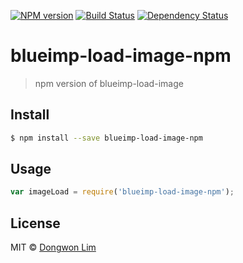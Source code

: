 [![NPM version][npm-image]][npm-url] [![Build Status][travis-image]][travis-url] [![Dependency Status][daviddm-image]][daviddm-url]

# blueimp-load-image-npm
> npm version of blueimp-load-image


## Install

```sh
$ npm install --save blueimp-load-image-npm
```


## Usage

```js
var imageLoad = require('blueimp-load-image-npm');
```

## License

MIT © [Dongwon Lim](./LICENSE)


[npm-image]: https://badge.fury.io/js/blueimp-load-image-npm.svg
[npm-url]: https://npmjs.org/package/blueimp-load-image-npm
[travis-image]: https://travis-ci.org/idw111/blueimp-load-image-npm.svg?branch=master
[travis-url]: https://travis-ci.org/idw111/blueimp-load-image-npm
[daviddm-image]: https://david-dm.org/idw111/blueimp-load-image-npm.svg?theme=shields.io
[daviddm-url]: https://david-dm.org/idw111/blueimp-load-image-npm
